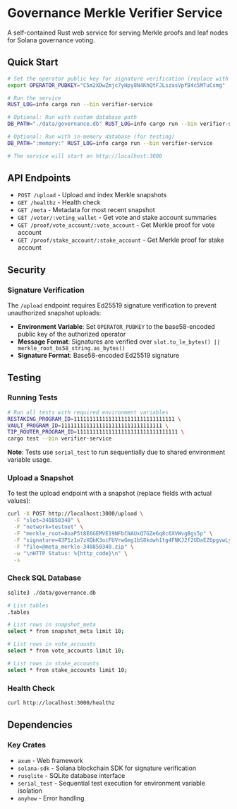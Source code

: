 # Governance Merkle Verifier Service

A self-contained Rust web service for serving Merkle proofs and leaf nodes for Solana governance voting.

## Quick Start

```bash
# Set the operator public key for signature verification (replace with your own)
export OPERATOR_PUBKEY="C5m2XDwZmjc7yHpy8N4KhQtFJLszasVpfB4c5MTuCsmg"

# Run the service
RUST_LOG=info cargo run --bin verifier-service

# Optional: Run with custom database path
DB_PATH="./data/governance.db" RUST_LOG=info cargo run --bin verifier-service

# Optional: Run with in-memory database (for testing)
DB_PATH=":memory:" RUST_LOG=info cargo run --bin verifier-service

# The service will start on http://localhost:3000
```

## API Endpoints

- `POST /upload` - Upload and index Merkle snapshots
- `GET /healthz` - Health check
- `GET /meta` - Metadata for most recent snapshot
- `GET /voter/:voting_wallet` - Get vote and stake account summaries
- `GET /proof/vote_account/:vote_account` - Get Merkle proof for vote account
- `GET /proof/stake_account/:stake_account` - Get Merkle proof for stake account

## Security

### Signature Verification

The `/upload` endpoint requires Ed25519 signature verification to prevent unauthorized snapshot uploads:

- **Environment Variable**: Set `OPERATOR_PUBKEY` to the base58-encoded public key of the authorized operator
- **Message Format**: Signatures are verified over `slot.to_le_bytes() || merkle_root_bs58_string.as_bytes()`
- **Signature Format**: Base58-encoded Ed25519 signature

## Testing

### Running Tests

```bash
# Run all tests with required environment variables
RESTAKING_PROGRAM_ID=11111111111111111111111111111111 \
VAULT_PROGRAM_ID=11111111111111111111111111111111 \
TIP_ROUTER_PROGRAM_ID=11111111111111111111111111111111 \
cargo test --bin verifier-service
```

**Note**: Tests use `serial_test` to run sequentially due to shared environment variable usage.

### Upload a Snapshot

To test the upload endpoint with a snapshot (replace fields with actual values):

```bash
curl -X POST http://localhost:3000/upload \
  -F "slot=340850340" \
  -F "network=testnet" \
  -F "merkle_root=8oaP5t8E6GEMVE19NFbCNAUxQ7GZe6q8c6XVWvgBgs5p" \
  -F "signature=43P1z1o7zXQbK3ocFUVrwGmg1bS8kdwh1tg4FNKJ2f2UDaEZ6pgvwLyMEf2qcXqf2vZ2RrPg9zJAM6pddV645Q2" \
  -F "file=@meta_merkle-340850340.zip" \
  -w "\nHTTP Status: %{http_code}\n" \
  -s
```

### Check SQL Database

```bash
sqlite3 ./data/governance.db

# List tables
.tables

# List rows in snapshot_meta
select * from snapshot_meta limit 10;

# List rows in vote_accounts
select * from vote_accounts limit 10;

# List rows in stake_accounts
select * from stake_accounts limit 10;
```

### Health Check

```bash
curl http://localhost:3000/healthz
```

## Dependencies

### Key Crates

- `axum` - Web framework
- `solana-sdk` - Solana blockchain SDK for signature verification
- `rusqlite` - SQLite database interface
- `serial_test` - Sequential test execution for environment variable isolation
- `anyhow` - Error handling

```

```
